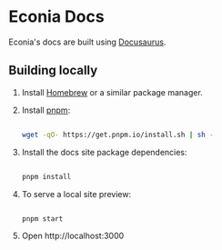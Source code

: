 # Econia Docs

Econia's docs are built using [Docusaurus].

## Building locally

1. Install [Homebrew] or a similar package manager.

2. Install [pnpm]:

   ```zsh

   wget -qO- https://get.pnpm.io/install.sh | sh -

   ```

3. Install the docs site package dependencies:

   ```zsh

   pnpm install

   ```

4. To serve a local site preview:

   ```zsh

   pnpm start

   ```

5. Open http://localhost:3000

[docusaurus]: https://docusaurus.io/
[homebrew]: https://brew.sh
[pnpm]: https://pnpm.io/
